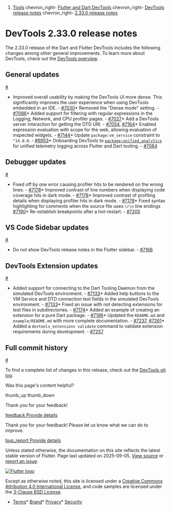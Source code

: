 1. [Tools](/tools) chevron\_right- [Flutter and Dart DevTools](/tools/devtools) chevron\_right- [DevTools release notes](/tools/devtools/release-notes) chevron\_right- [2.33.0 release notes](/tools/devtools/release-notes/release-notes-2.33.0)

DevTools 2.33.0 release notes
=============================

The 2.33.0 release of the Dart and Flutter DevTools includes the following changes among other general improvements. To learn more about DevTools, check out the [DevTools overview](/tools/devtools).

General updates
---------------

[#](#general-updates)

* Improved overall usability by making the DevTools UI more dense. This significantly improves the user experience when using DevTools embedded in an IDE. - [#7030](https://github.com/flutter/devtools/pull/7030)* Removed the "Dense mode" setting. - [#7086](https://github.com/flutter/devtools/pull/7086)* Added support for filtering with regular expressions in the Logging, Network, and CPU profiler pages. - [#7027](https://github.com/flutter/devtools/pull/7027)* Add a DevTools server interaction for getting the DTD URI. - [#7054](https://github.com/flutter/devtools/pull/7054), [#7164](https://github.com/flutter/devtools/pull/7164)* Enabled expression evaluation with scope for the web, allowing evaluation of inspected widgets. - [#7144](https://github.com/flutter/devtools/pull/7144)* Update `package:vm_service` constraint to `^14.0.0`. - [#6953](https://github.com/flutter/devtools/pull/6953)* Onboarding DevTools to [`package:unified_analytics`](https://pub.dev/packages/unified_analytics) for unified telemetry logging across Flutter and Dart tooling. - [#7084](https://github.com/flutter/devtools/pull/7084)

Debugger updates
----------------

[#](#debugger-updates)

* Fixed off by one error causing profiler hits to be rendered on the wrong lines. - [#7178](https://github.com/flutter/devtools/pull/7178)* Improved contrast of line numbers when displaying code coverage hits in dark mode. - [#7178](https://github.com/flutter/devtools/pull/7178)* Improved contrast of profiling details when displaying profiler hits in dark mode. - [#7178](https://github.com/flutter/devtools/pull/7178)* Fixed syntax highlighting for comments when the source file uses `\r\n` line endings [#7190](https://github.com/flutter/devtools/pull/7190)* Re-establish breakpoints after a hot-restart. - [#7205](https://github.com/flutter/devtools/pull/7205)

VS Code Sidebar updates
-----------------------

[#](#vs-code-sidebar-updates)

* Do not show DevTools release notes in the Flutter sidebar. - [#7166](https://github.com/flutter/devtools/pull/7166)

DevTools Extension updates
--------------------------

[#](#devtools-extension-updates)

* Added support for connecting to the Dart Tooling Daemon from the simulated DevTools environment. - [#7133](https://github.com/flutter/devtools/pull/7133)* Added help buttons to the VM Service and DTD connection text fields in the simulated DevTools environment. - [#7133](https://github.com/flutter/devtools/pull/7133)* Fixed an issue with not detecting extensions for test files in subdirectories. - [#7174](https://github.com/flutter/devtools/pull/7174)* Added an example of creating an extension for a pure Dart package. - [#7196](https://github.com/flutter/devtools/pull/7196)* Updated the `README.md` and `example/README.md` with more complete documentation. - [#7237](https://github.com/flutter/devtools/pull/7237), [#7261](https://github.com/flutter/devtools/pull/7261)* Added a `devtools_extensions validate` command to validate extension requirements during development. - [#7257](https://github.com/flutter/devtools/pull/7257)

Full commit history
-------------------

[#](#full-commit-history)

To find a complete list of changes in this release, check out the [DevTools git log](https://github.com/flutter/devtools/tree/v2.33.0).

Was this page's content helpful?

thumb\_up thumb\_down

Thank you for your feedback!

 [feedback Provide details](https://github.com/flutter/website/issues/new?template=1_page_issue.yml&&page-url=https://docs.flutter.dev/tools/devtools/release-notes/release-notes-2.33.0/&page-source=https://github.com/flutter/website/tree/main/src/content/tools/devtools/release-notes/release-notes-2.33.0.md)

Thank you for your feedback! Please let us know what we can do to improve.

 [bug\_report Provide details](https://github.com/flutter/website/issues/new?template=1_page_issue.yml&&page-url=https://docs.flutter.dev/tools/devtools/release-notes/release-notes-2.33.0/&page-source=https://github.com/flutter/website/tree/main/src/content/tools/devtools/release-notes/release-notes-2.33.0.md)

Unless stated otherwise, the documentation on this site reflects the latest stable version of Flutter. Page last updated on 2025-09-05. [View source](https://github.com/flutter/website/tree/main/src/content/tools/devtools/release-notes/release-notes-2.33.0.md) or [report an issue](https://github.com/flutter/website/issues/new?template=1_page_issue.yml&&page-url=https://docs.flutter.dev/tools/devtools/release-notes/release-notes-2.33.0/&page-source=https://github.com/flutter/website/tree/main/src/content/tools/devtools/release-notes/release-notes-2.33.0.md "Report an issue with this page").

[![Flutter logo](/assets/images/branding/flutter/logo+text/horizontal/white.svg)](https://flutter.dev)

Except as otherwise noted, this site is licensed under a [Creative Commons Attribution 4.0 International License](https://creativecommons.org/licenses/by/4.0/), and code samples are licensed under the [3-Clause BSD License](https://opensource.org/licenses/BSD-3-Clause).

* [Terms](/tos "Terms of use")* [Brand](/brand "Brand usage guidelines")* [Privacy](https://policies.google.com/privacy "Privacy policy")* [Security](/security "Security philosophy and practices")

   